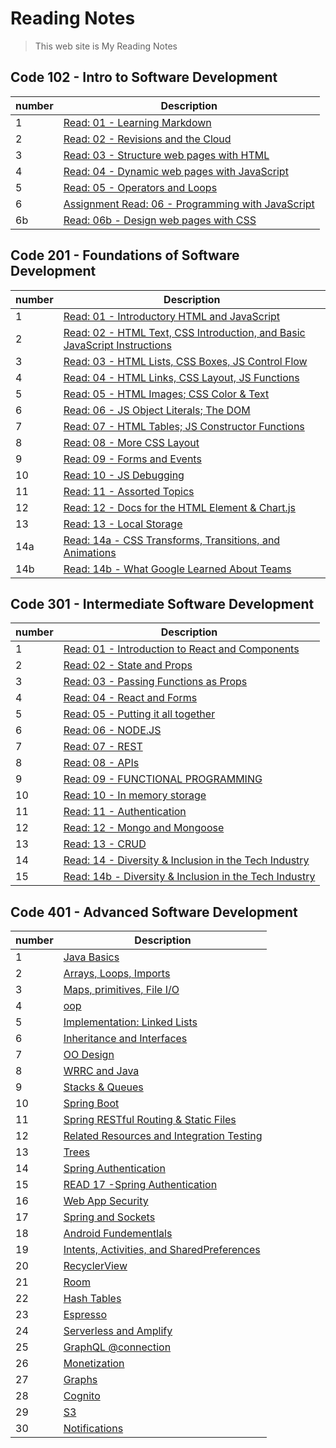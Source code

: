 # Reading Notes

> This web site is My Reading Notes

## Code 102 - Intro to Software Development

| number      | Description |
| ----------- | ----------- |
|   1   | [Read: 01 - Learning Markdown](./102/Read01)       |
| 2   | [Read: 02 - Revisions and the Cloud](./102/Read02)        |
| 3   | [Read: 03 - Structure web pages with HTML](./102/Read03)  |
| 4   | [Read: 04 - Dynamic web pages with JavaScript](./102/Read04)  |
| 5   | [Read: 05 - Operators and Loops](./102/Read05)  |
| 6 | [Assignment Read: 06 - Programming with JavaScript](./102/Read06)  |
| 6b   | [Read: 06b - Design web pages with CSS](./102/Read06b)  |

## Code 201 - Foundations of Software Development

| number | Description                                                                           |
| ------ | ------------------------------------------------------------------------------------- |
| 1      | [Read: 01 - Introductory HTML and JavaScript](./201/class-01)                               |
| 2      | [Read: 02 - HTML Text, CSS Introduction, and Basic JavaScript Instructions](./201/class-02) |
| 3      | [Read: 03 - HTML Lists, CSS Boxes, JS Control Flow](./201/class-03)                         |
| 4      | [Read: 04 - HTML Links, CSS Layout, JS Functions](./201/class-04)                           |
| 5      | [Read: 05 - HTML Images; CSS Color & Text](./201/class-05)                                  |
| 6      | [Read: 06 - JS Object Literals; The DOM](./201/class-06)                                    |
| 7      | [Read: 07 - HTML Tables; JS Constructor Functions](./201/class-07)                          |
| 8      | [Read: 08 - More CSS Layout](./201/class-08)                                                |
| 9      | [Read: 09 - Forms and Events](./201/class-09)                                               |
| 10     | [Read: 10 - JS Debugging](./201/class-10)                                                   |
| 11     | [Read: 11 - Assorted Topics](./201/class-1)                                                 |
| 12     | [Read: 12 - Docs for the HTML Element & Chart.js](./201/class-12)                           |
| 13     | [Read: 13 - Local Storage](./201/class-13)                                                  |
| 14a    | [Read: 14a - CSS Transforms, Transitions, and Animations](./201/class-14a)                  |
| 14b    | [Read: 14b - What Google Learned About Teams](./201/class-14b)                              |

## Code 301 - Intermediate Software Development

| number | Description                                                                           |
| ------ | ------------------------------------------------------------------------------------- |
| 1      | [Read: 01 - Introduction to React and Components](./301/301class-01)                               |
| 2      | [Read: 02 - State and Props](./301/301class-02) |
| 3      | [Read: 03 - Passing Functions as Props](./301/301class-03)                         |
| 4      | [Read: 04 - React and Forms](./301/301class-04)                           |
| 5      | [Read: 05 - Putting it all together](./301/301class-05)                                  |
| 6      | [Read: 06 - NODE.JS](./301/301class-06)                                    |
| 7      | [Read: 07 - REST](./301/301class-07)                          |
| 8      | [Read: 08 - APIs](./301/301class-08)                                                |
| 9      | [Read: 09 - FUNCTIONAL PROGRAMMING](./301/301class-09)                                               |
| 10     | [Read: 10 - In memory storage](./301/301class-10)                                                   |
| 11     | [Read: 11 - Authentication](./301/301class-11)                                                 |
| 12     | [Read: 12 - Mongo and Mongoose](./301/301class-12)                           |
| 13     | [Read: 13 - CRUD](./301/301class-13)                                                  |
| 14    | [Read: 14 - Diversity & Inclusion in the Tech Industry](./301/301class-14)                  |
| 15    | [Read: 14b - Diversity & Inclusion in the Tech Industry](./301/301class-14b)                  |

## Code 401 - Advanced Software Development

| number | Description |
| ------ | ------------------------------------------------------------------------------------- |
| 1      | [Java Basics](./401/401class-01)|
| 2      | [Arrays, Loops, Imports](./401/401class-02)|
| 3      | [Maps, primitives, File I/O](./401/401class-03)|
| 4      | [oop](./401/401class-04)|
| 5      | [Implementation: Linked Lists](./401/401class-05)|
| 6      | [Inheritance and Interfaces](./401/401class-06)|
| 7      | [OO Design](./401/401class-08)|
| 8      | [WRRC and Java](./401/401class-09)|
| 9      | [Stacks & Queues](./401/401class-10)|
| 10     | [Spring Boot](./401/401class-11)|
| 11     | [Spring RESTful Routing & Static Files](./401/401class-12)|
| 12     | [Related Resources and Integration Testing](./401/401class-13)|
| 13     | [Trees](./401/401class-14)|
| 14     | [Spring Authentication](./401/401class-15)|
| 15     | [READ 17 -Spring Authentication](./401/401class-16)|
| 16     | [Web App Security](./401/401class-17)|
| 17     | [Spring and Sockets](./401/401class-18)|
| 18     | [Android Fundementlals](./401/401class-26)|
| 19     | [Intents, Activities, and SharedPreferences](./401/401class-27)|
| 20     | [RecyclerView](./401/401class-28) |
| 21     | [Room](./401/401class-29) |
| 22     | [Hash Tables](./401/401class-30) |
| 23     | [Espresso](./401/401class-31)|
| 24     | [Serverless and Amplify](./401/401class-32)|
| 25     | [GraphQL @connection](./401/401class-33)|
| 26     | [Monetization](./401/401class-34)|
| 27     | [Graphs](./401/401class-35)|
| 28     | [Cognito](./401/401class-36)|
| 29     | [S3](./401/401class-37)|
| 30     | [Notifications](./401/401class-38)|